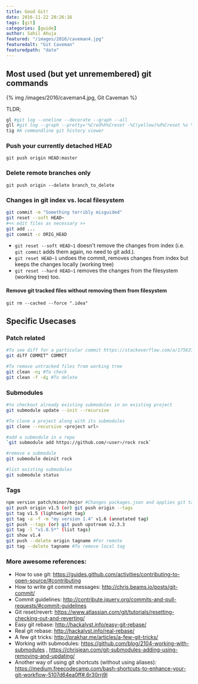 ```yaml
---
title: Good Git!
date: 2016-11-22 20:26:16
tags: [git]
categories: [guide]
author: Sahil Ahuja
featured: "/images/2016/caveman4.jpg"
featuredalt: "Git Caveman"
featuredpath: "date"
---
```

## Most used (but yet unremembered) git commands

{% img /images/2016/caveman4.jpg, Git Caveman %}

TLDR;
```bash
gl #git log --oneline --decorate --graph --all
gll #git log --graph --pretty='%Cred%h%Creset -%C(yellow)%d%Creset %s %Cgreen(%cr) %C(bold blue)<%an>%Creset' --abbrev-commit --all
tig #A commandline git history viewer
```

<!--more-->

### Push your currently detached HEAD
`git push origin HEAD:master` 


### Delete remote branches only
`git push origin --delete branch_to_delete`

### Changes in git index vs. local filesystem
```bash
git commit -m "Something terribly misguided"
git reset --soft HEAD~
#<< edit files as necessary >> 
git add ... 
git commit -c ORIG_HEAD
```

* `git reset --soft HEAD~1` doesn't remove the changes from index (i.e. `git commit` adds them again, no need to git add.).
* `git reset HEAD~1` undoes the commit, removes changes from index but keeps the changes locally (working tree)
* `git reset --hard HEAD~1` removes the changes from the filesystem (working tree) too.

#### Remove git tracked files without removing them from filesystem
`git rm --cached --force ".idea"`

## Specific Usecases

### Patch related
```bash
#To see diff for a particular commit https://stackoverflow.com/a/17563740/1233476
git diff COMMIT^ COMMIT

#To remove untracked files from working tree
git clean -n; #To check
git clean -f -d; #To delete
```

### Submodules
```bash
#to checkout already existing submodules in an existing project
git submodule update --init --recursive

#To clone a project along with its submodules
git clone --recursive <project url>

#add a submodule in a repo
`git submodule add https://github.com/<user>/rock rock` 

#remove a submodule
git submodule deinit rock

#list existing submodules
git submodule status
```

### Tags
```bash
npm version patch/minor/major #Changes packages.json and applies git tag
git push origin v1.5 (or) git push origin --tags
git tag v1.5 (lightweight tag)
git tag -a -f -m "my version 1.4" v1.6 (annotated tag)
git push --tags (or) git push upstream v2.3.3
git tag -l "v1.8.5*" (list tags)
git show v1.4
git push --delete origin tagname #For remote
git tag --delete tagname #To remove local tag
```

### More awesome references:
* How to use git: https://guides.github.com/activities/contributing-to-open-source/#contributing
* How to write git commit messages: http://chris.beams.io/posts/git-commit/
* Commit guidelines: http://contribute.jquery.org/commits-and-pull-requests/#commit-guidelines
* Git reset/revert: https://www.atlassian.com/git/tutorials/resetting-checking-out-and-reverting/
* Easy git rebase: http://hackalyst.info/easy-git-rebase/
* Real git rebase: http://hackalyst.info/real-rebase/
* A few git tricks: http://prakhar.me/articles/a-few-git-tricks/
* Working with submodules: https://github.com/blog/2104-working-with-submodules , https://chrisjean.com/git-submodules-adding-using-removing-and-updating/
* Another way of using git shortcuts (without using aliases): https://medium.freecodecamp.com/bash-shortcuts-to-enhance-your-git-workflow-5107d64ea0ff#.6r30rrj9l